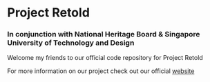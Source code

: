 # Project Retold
### In conjunction with National Heritage Board & Singapore University of Technology and Design

Welcome my friends to our official code repository for Project Retold

For more information on our project check out our official [website](https://capstone.sutd.edu.sg/projects/retold)


